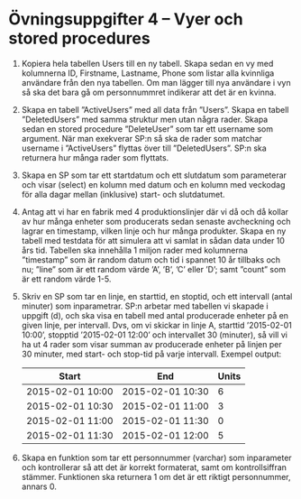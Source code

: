 # Övningsuppgifter 4 – Vyer och stored procedures

1. Kopiera hela tabellen Users till en ny tabell. Skapa sedan en vy
med kolumnerna ID, Firstname, Lastname, Phone som listar alla
kvinnliga användare från den nya tabellen. Om man lägger till nya
användare i vyn så ska det bara gå om personnummret indikerar
att det är en kvinna.

2. Skapa en tabell ”ActiveUsers” med all data från ”Users”. Skapa en
tabell ”DeletedUsers” med samma struktur men utan några rader.
Skapa sedan en stored procedure ”DeleteUser” som tar ett
username som argument. När man exekverar SP:n så ska de rader
som matchar username i ”ActiveUsers” flyttas över till
”DeletedUsers”. SP:n ska returnera hur många rader som flyttats.

3. Skapa en SP som tar ett startdatum och ett slutdatum som
parameterar och visar (select) en kolumn med datum och en
kolumn med veckodag för alla dagar mellan (inklusive) start- och
slutdatumet.

4. Antag att vi har en fabrik med 4 produktionslinjer där vi då och då
kollar av hur många enheter som producerats sedan senaste
avcheckning och lagrar en timestamp, vilken linje och hur många
produkter. Skapa en ny tabell med testdata för att simulera att vi
samlat in sådan data under 10 års tid. Tabellen ska innehålla
1 miljon rader med kolumnerna ”timestamp” som är random
datum och tid i spannet 10 år tillbaks och nu; ”line” som är ett
random värde ’A’, ’B’, ’C’ eller ’D’; samt ”count” som är ett
random värde 1-5.

5. Skriv en SP som tar en linje, en starttid, en stoptid, och ett
intervall (antal minuter) som inparametrar. SP:n arbetar med
tabellen vi skapade i uppgift (d), och ska visa en tabell med antal
producerade enheter på en given linje, per intervall. Dvs, om vi
skickar in linje A, starttid ’2015-02-01 10:00’, stopptid ’2015-02-01
12:00’ och intervallet 30 (minuter), så vill vi ha ut 4 rader som
visar summan av producerade enheter på linjen per 30 minuter,
med start- och stop-tid på varje intervall.
Exempel output:

    |Start| End |Units|
    |-----|-----|-----|
    |2015-02-01 10:00| 2015-02-01 10:30| 6|
    |2015-02-01 10:30| 2015-02-01 11:00| 3|
    |2015-02-01 11:00| 2015-02-01 11:30| 0|
    |2015-02-01 11:30| 2015-02-01 12:00| 5|

6. Skapa en funktion som tar ett personnummer (varchar) som inparameter och kontrollerar så att det är korrekt formaterat, samt
om kontrollsiffran stämmer. Funktionen ska returnera 1 om det är
ett riktigt personnummer, annars 0. 